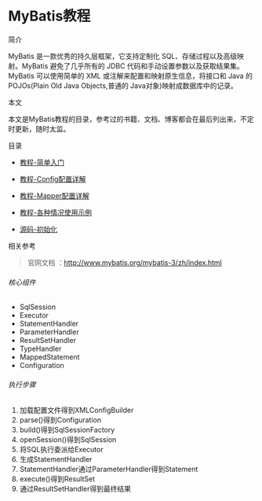 # MyBatis教程

简介

MyBatis 是一款优秀的持久层框架，它支持定制化 SQL、存储过程以及高级映射。MyBatis 避免了几乎所有的 JDBC 代码和手动设置参数以及获取结果集。MyBatis 可以使用简单的 XML 或注解来配置和映射原生信息，将接口和 Java 的 POJOs(Plain Old Java Objects,普通的 Java对象)映射成数据库中的记录。

本文

本文是MyBatis教程的目录，参考过的书籍、文档、博客都会在最后列出来，不定时更新，随时太监。

目录

- [教程-简单入门](mybatis-01.md)
- [教程-Config配置详解](mybatis-02.md)
- [教程-Mapper配置详解](mybatis-03.md)
- [教程-各种情况使用示例](mybatis-04.md)

- [源码-初始化](mybatis-11.md)

相关参考

> 官网文档 ：http://www.mybatis.org/mybatis-3/zh/index.html



###### 核心组件

- SqlSession
- Executor
- StatementHandler
- ParameterHandler
- ResultSetHandler
- TypeHandler
- MappedStatement
- Configuration

###### 执行步骤

1. 加载配置文件得到XMLConfigBuilder
2. parse()得到Configuration
3. build()得到SqlSessionFactory
4. openSession()得到SqlSession
5. 将SQL执行委派给Executor
6. 生成StatementHandler
7. StatementHandler通过ParameterHandler得到Statement
8. execute()得到ResultSet
9. 通过ResultSetHandler得到最终结果



